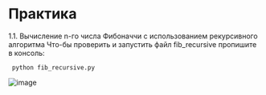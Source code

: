 # Практика 
1.1. Вычисление n-го числа Фибоначчи с использованием рекурсивного алгоритма
Что-бы проверить и запустить файл fib_recursive пропишите в консоль:
```Mysql
 python fib_recursive.py
```
![image](https://github.com/user-attachments/assets/eae14bf4-b157-495b-9d17-8038b252ded5)

